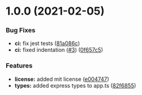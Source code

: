 # 1.0.0 (2021-02-05)

### Bug Fixes

- **ci:** fix jest tests
  ([81a086c](https://github.com/Eyoatam/Christmas_Bot/commit/81a086cbea72d5c0e6daf4d95e4765ca5ac99a01))
- **ci:** fixed indentation
  ([#3](https://github.com/Eyoatam/Christmas_Bot/issues/3))
  ([0f657c5](https://github.com/Eyoatam/Christmas_Bot/commit/0f657c58d0e617ec30959ecaecfd6eaa97540e11))

### Features

- **license:** added mit license
  ([e004747](https://github.com/Eyoatam/Christmas_Bot/commit/e004747d913f9e1ec9b74c48ac1133d2f0c81e8b))
- **types:** added express types to app.ts
  ([82f6855](https://github.com/Eyoatam/Christmas_Bot/commit/82f6855cb3fb90259ee2e0dcd618e6e6e916605c))
